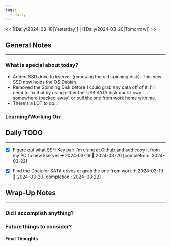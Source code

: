 ```yaml
---
tags:
  - daily
---
```

<< [[Daily/2024-03-18|Yesterday]] |  [[Daily/2024-03-20|Tomorrow]] >>

## General Notes
---
### What is special about today?
- Added SSD drive to kserver (removing the old spinning disk). This new SSD now holds the OS Debian. 
- Removed the Spinning Disk before I could grab any data off of it.  I'll need to fix that by using either the USB SATA disk dock I own somewhere (packed away) or pull the one from work home with me.
- There's a LOT to do...


### Learning/Working On:



## Daily TODO
---
- [x] Figure out what SSH Key pair I'm using at Github and add copy it from my PC to new kserver ➕ 2024-03-19 📅 2024-03-20  [completion:: 2024-03-22]

- [x] Find the Dock for SATA drives or grab the one from work ➕ 2024-03-19 📅 2024-03-20  [completion:: 2024-03-22]

## Wrap-Up Notes
---
### Did I accomplish anything?
### Future things to consider?
#### Final Thoughts

